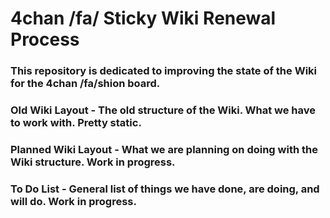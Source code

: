 # 4chan /fa/ Sticky Wiki Renewal Process

### This repository is dedicated to improving the state of the Wiki for the 4chan /fa/shion board.

### Old Wiki Layout - The old structure of the Wiki. What we have to work with. Pretty static.

### Planned Wiki Layout - What we are planning on doing with the Wiki structure. Work in progress.

### To Do List - General list of things we have done, are doing, and will do. Work in progress.


